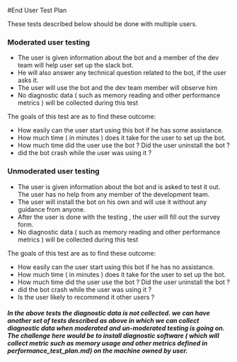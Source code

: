 #End User Test Plan

These tests described below should be done with multiple users.    

### Moderated user testing

* The user is given information about the bot and a member of the dev team will help user set up the slack bot.
* He will also answer any technical question related to the bot, if the user asks it.
* The user will use the bot and the dev team member will observe him
* No diagnostic data ( such as memory reading and other performance metrics ) will be collected during this test

The goals of this test are as to find these outcome: 
* How easily can the user start using this bot if he has some assistance.
* How much time ( in minutes ) does it take for the user to set up the bot. 
* How much time did the user use the bot ? Did the user uninstall the bot ? 
* did the bot crash while the user was using it ? 


### Unmoderated user testing

* The user is given information about the bot and is asked to test it out. The user has no help from any member of the development team.
* The user will install the bot on his own and will use it without any guidance from anyone.
* After the user is done with the testing , the user will fill out the survey form.
* No diagnostic data ( such as memory reading and other performance metrics ) will be collected during this test


The goals of this test are as to find these outcome: 
* How easily can the user start using this bot if he has no assistance.
* How much time ( in minutes ) does it take for the user to set up the bot. 
* How much time did the user use the bot ? Did the user uninstall the bot ? 
* did the bot crash while the user was using it ? 
* Is the user likely to recommend it other users ? 


##### In the above tests the diagnostic data is not collected. we can have another set of tests described as above in which we can collect diagnostic data when moderated and un-moderated testing is going on. The challenge here would be to install diagnostic software ( which will collect metric such as memory usage and other metrics defined in performance_test_plan.md) on the machine owned by user.  